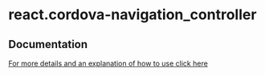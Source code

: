 # react.cordova-navigation_controller

## Documentation
[For more details and an explanation of how to use click here](https://ui-db.com/open-source/navigation-controller)
